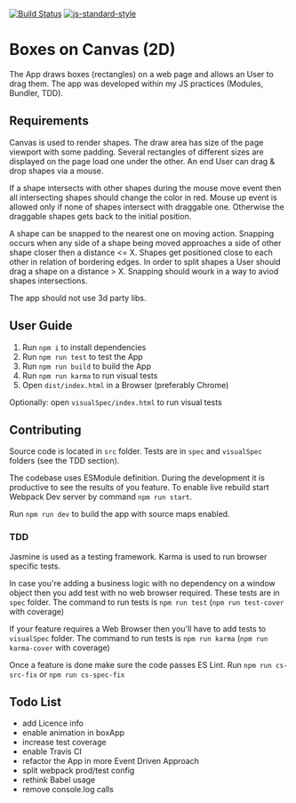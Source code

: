 [![Build Status](https://travis-ci.org/edorosh/boxes-on-canvas.svg?branch=master)](https://travis-ci.org/edorosh/boxes-on-canvas)
[![js-standard-style](https://img.shields.io/badge/code%20style-standard-brightgreen.svg?style=flat-square)](https://github.com/edorosh/boxes-on-canvas)

# Boxes on Canvas (2D)
The App draws boxes (rectangles) on a web page and allows an User to drag them. The app was developed 
within my JS practices (Modules, Bundler, TDD).

## Requirements
Canvas is used to render shapes. The draw area has size of the page viewport with some padding. Several 
rectangles of different sizes are displayed on the page load one under the other. An end User can drag & 
drop shapes via a mouse.  

If a shape intersects with other shapes during the mouse move event then all intersecting shapes should 
change the color in red. Mouse up event is allowed only if none of shapes intersect with draggable one. 
Otherwise the draggable shapes gets back to the initial position.  

A shape can be snapped to the nearest one on moving action. Snapping occurs when any side of a shape being 
moved approaches a side of other shape closer then a distance <= X. Shapes get positioned close 
to each other in relation of bordering edges. In order to split shapes a User should drag a shape on a 
distance > X. Snapping should wourk in a way to aviod shapes intersections. 

The app should not use 3d party libs.

## User Guide

1. Run `npm i` to install dependencies
1. Run `npm run test` to test the App
1. Run `npm run build` to build the App
1. Run `npm run karma` to run visual tests
1. Open `dist/index.html` in a Browser (preferably Chrome)

Optionally: open `visualSpec/index.html` to run visual tests

## Contributing

Source code is located in `src` folder. Tests are in `spec` and `visualSpec` folders (see the TDD section). 

The codebase uses ESModule definition. During the development it is productive to see the results of you 
feature. To enable live rebuild start Webpack Dev server by command `npm run start`.  

Run `npm run dev` to build the app with source maps enabled.

### TDD
Jasmine is used as a testing framework. Karma is used to run browser specific tests.

In case you're adding a business logic with no dependency on a window object then you add test with 
no web browser required. These tests are in `spec` folder. The command to run tests is
 `npm run test` (`npm run test-cover` with coverage)  

If your feature requires a Web Browser then you'll have to add tests to `visualSpec` folder. The command to run 
tests is `npm run karma` (`npm run karma-cover` with coverage)  

Once a feature is done make sure the code passes ES Lint. Run `npm run cs-src-fix` or `npm run cs-spec-fix`

## Todo List
* add Licence info
* enable animation in boxApp
* increase test coverage
* enable Travis CI
* refactor the App in more Event Driven Approach
* split webpack prod/test config
* rethink Babel usage
* remove console.log calls
